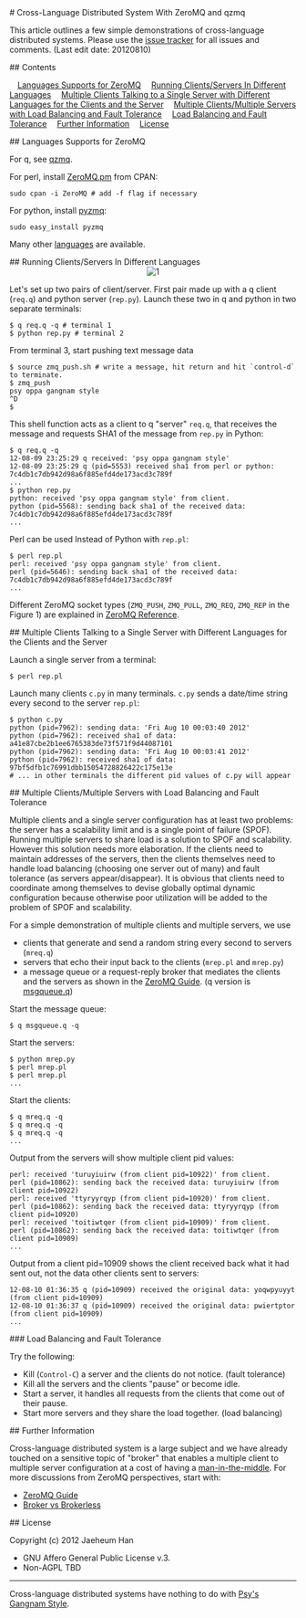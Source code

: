 
<A name="toc1-2" title="Cross-Language Distributed System With ZeroMQ and qzmq" />
# Cross-Language Distributed System With ZeroMQ and qzmq

This article outlines a few simple demonstrations of cross-language distributed systems. Please use the [issue tracker][issues] for all issues and comments. (Last edit date: 20120810)

<A name="toc2-7" title="Contents" />
## Contents

&emsp;<a href="#toc2-12">Languages Supports for ZeroMQ</a>
&emsp;<a href="#toc2-27">Running Clients/Servers In Different Languages</a>
&emsp;<a href="#toc2-80">Multiple Clients Talking to a Single Server with Different Languages for the Clients and the Server</a>
&emsp;<a href="#toc2-96">Multiple Clients/Multiple Servers with Load Balancing and Fault Tolerance</a>
&emsp;<a href="#toc3-141">Load Balancing and Fault Tolerance</a>
&emsp;<a href="#toc2-151">Further Information</a>
&emsp;<a href="#toc2-159">License</a>
&emsp;<a href="#toc2-167"></a>

<A name="toc2-12" title="Languages Supports for ZeroMQ" />
## Languages Supports for ZeroMQ

For q, see [qzmq][qzmq].

For perl, install [ZeroMQ.pm][perl] from CPAN:

    sudo cpan -i ZeroMQ # add -f flag if necessary

For python, install [pyzmq][pyzmq]:

    sudo easy_install pyzmq

Many other [languages][languages] are available.

<A name="toc2-27" title="Running Clients/Servers In Different Languages" />
## Running Clients/Servers In Different Languages

<center>
<img src="https://raw.github.com/jaeheum/qzmq/master/demos/images/README_1.png" alt="1">
</center>

Let's set up two pairs of client/server. First pair made up with a q client (`req.q`)
and python server (`rep.py`). Launch these two in q and python in two separate terminals:

    $ q req.q -q # terminal 1
    $ python rep.py # terminal 2

From terminal 3, start pushing text message data 

    $ source zmq_push.sh # write a message, hit return and hit `control-d` to terminate.
    $ zmq_push
    psy oppa gangnam style
    ^D
    $

This shell function acts as a client to q "server" `req.q`, that receives the message and requests SHA1 of the message from `rep.py` in Python:

    $ q req.q -q
    12-08-09 23:25:29 q received: 'psy oppa gangnam style'
    12-08-09 23:25:29 q (pid=5553) received sha1 from perl or python: 7c4db1c7db942d98a6f885efd4de173acd3c789f
    ...
    $ python rep.py 
    python: received 'psy oppa gangnam style' from client.
    python (pid=5568): sending back sha1 of the received data: 7c4db1c7db942d98a6f885efd4de173acd3c789f
    ...

Perl can be used Instead of Python with `rep.pl`:

    $ perl rep.pl
    perl: received 'psy oppa gangnam style' from client.
    perl (pid=5646): sending back sha1 of the received data: 7c4db1c7db942d98a6f885efd4de173acd3c789f
    ...

Different ZeroMQ socket types (`ZMQ_PUSH`, `ZMQ_PULL`, `ZMQ_REQ`, `ZMQ_REP` in the Figure 1) are explained in [ZeroMQ Reference](http://api.zeromq.org/2-2:zmq-socket). 

<A name="toc2-80" title="Multiple Clients Talking to a Single Server with Different Languages for the Clients and the Server" />
## Multiple Clients Talking to a Single Server with Different Languages for the Clients and the Server

Launch a single server from a terminal:

    $ perl rep.pl

Launch many clients `c.py` in many terminals. `c.py` sends a date/time string every second to the server `rep.pl`:

    $ python c.py
    python (pid=7962): sending data: 'Fri Aug 10 00:03:40 2012'
    python (pid=7962): received sha1 of data: a41e87cbe2b1ee6765383de73f571f9d44087101
    python (pid=7962): sending data: 'Fri Aug 10 00:03:41 2012'
    python (pid=7962): received sha1 of data: 97bf5dfb1c76991dbb15054728826422c175e13e
    # ... in other terminals the different pid values of c.py will appear

<A name="toc2-96" title="Multiple Clients/Multiple Servers with Load Balancing and Fault Tolerance" />
## Multiple Clients/Multiple Servers with Load Balancing and Fault Tolerance

Multiple clients and a single server configuration has at least two problems: the server has a scalability limit and is a single point of failure (SPOF). Running multiple servers to share load is a solution to SPOF and scalability. However this solution needs more elaboration. If the clients need to maintain addresses of the servers, then the clients themselves need to handle load balancing (choosing one server out of many) and fault tolerance (as servers appear/disappear). It is obvious that clients need to coordinate among themselves to devise globally optimal dynamic configuration because otherwise poor utilization will be added to the problem of SPOF and scalability.

For a simple demonstration of multiple clients and multiple servers, we use

* clients that generate and send a random string every second to servers (`mreq.q`)
* servers that echo their input back to the clients (`mrep.pl` and `mrep.py`)
* a message queue or a request-reply broker that mediates the clients and the servers as shown in the [ZeroMQ Guide][broker].  (q version is [msgqueue.q](https://github.com/imatix/zguide/blob/master/examples/Q/msgqueue.q))

Start the message queue:

    $ q msgqueue.q -q
    
Start the servers:

    $ python mrep.py
    $ perl mrep.pl
    $ perl mrep.pl
    ...

Start the clients:

    $ q mreq.q -q
    $ q mreq.q -q
    $ q mreq.q -q
    ...

Output from the servers will show multiple client pid values:

    perl: received 'turuyiuirw (from client pid=10922)' from client.
    perl (pid=10862): sending back the received data: turuyiuirw (from client pid=10922)
    perl: received 'ttyryyrqyp (from client pid=10920)' from client.
    perl (pid=10862): sending back the received data: ttyryyrqyp (from client pid=10920)
    perl: received 'toitiwtqer (from client pid=10909)' from client.
    perl (pid=10862): sending back the received data: toitiwtqer (from client pid=10909)
    ...

Output from a client pid=10909 shows the client received back what it had sent out, not the data other clients sent to servers:

    12-08-10 01:36:35 q (pid=10909) received the original data: yoqwpyuyyt (from client pid=10909)
    12-08-10 01:36:37 q (pid=10909) received the original data: pwiertptor (from client pid=10909)
    ... 

<A name="toc3-141" title="Load Balancing and Fault Tolerance" />
### Load Balancing and Fault Tolerance

Try the following:

* Kill (`Control-C`) a server and the clients do not notice. (fault tolerance)
* Kill all the servers and the clients "pause" or become idle.
* Start a server, it handles all requests from the clients that come out of their pause.
* Start more servers and they share the load together. (load balancing)

<A name="toc2-151" title="Further Information" />
## Further Information

Cross-language distributed system is a large subject and we have already touched on a sensitive topic of "broker" that enables a multiple client to multiple server configuration at a cost of having a [man-in-the-middle][mitm]. For more discussions from ZeroMQ perspectives, start with:

* [ZeroMQ Guide][zguide]
* [Broker vs Brokerless][brokerless]

<A name="toc2-159" title="License" />
## License

Copyright (c) 2012 Jaeheum Han

* GNU Affero General Public License v.3.
* Non-AGPL TBD
<A name="toc2-167" title="" />

---

Cross-language distributed systems have nothing to do with [Psy's Gangnam Style][gangnam].

[qzmq]: https://github.com/jaeheum/qzmq
[issues]: https://github.com/jaeheum/qzmq/issues
[zeromq]: http://www.zeromq.org
[czmq]: http://czmq.zeromq.org
[q]: http://kx.com
[zguide]: http://zguide.zeromq.org
[gitdown]: https://github.com/imatix/gitdown
[broker]: http://zguide.zeromq.org/page:all#A-Request-Reply-Broker
[brokerless]: http://www.zeromq.org/whitepapers:brokerless
[mitm]: http://en.wikipedia.org/wiki/MiTM
[perl]: http://www.zeromq.org/bindings:perl
[pyzmq]: http://www.zeromq.org/bindings:python
[languages]: http://www.zeromq.org/bindings:_start
[gangnam]: http://www.youtube.com/watch?v=9bZkp7q19f0&feature=related
